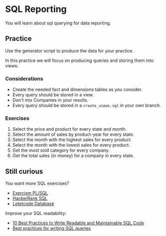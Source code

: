 # SQL Reporting

You will learn about sql querying for data reporting.

## Practice

Use the generator script to produce the data for your practice.

In this practice we will focus on producing queries and storing them into views.

### Considerations

* Create the needed fact and dimensions tables as you consider.
* Every query should be stored in a view.
* Don't mix Companies in your results.
* Every query should be stored in a `create_views.sql` in your own branch.

### Exercises

1. Select the price and product for every state and month.
2. Select the amount of sales by product-year for every state.
3. Select the month with the highest sales for every product.
4. Select the month with the lowest sales for every product.
5. Get the most sold category for every company.
6. Get the total sales (in money) for a company in every state.

## Still curious

You want more SQL exercises?

* [Exercism PL/SQL][exercism]
* [HackerRank SQL][hackerrank]
* [Letetcode Database][leetcode]

Improve your SQL readability:

* [10 Best Practices to Write Readable and Maintainable SQL Code][sql_good_practices]
* [Best practices for writing SQL queries][sql_best_practices]

[exercism]: https://exercism.org/tracks/plsql/exercises
[hackerrank]: https://www.hackerrank.com/domains/sql
[leetcode]: https://leetcode.com/problemset/database/

[sql_good_practices]: https://towardsdatascience.com/10-best-practices-to-write-readable-and-maintainable-sql-code-427f6bb98208
[sql_best_practices]: https://www.metabase.com/learn/sql-questions/sql-best-practices
